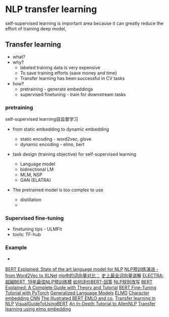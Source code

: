 # NLP transfer learning


self-supervised learning is important area because it can greatly reduce the effort of training deep model, 


## Transfer learning
- what?
- why?
	- labeled training data is very expensive
	- To save training efforts (save money and time)
	- Transfer learning has been successful in CV tasks
- how?
	- pretraining - generate embeddings
	- supervised finetuning - train for downstream tasks

### pretraining
self-supervised learning自监督学习
- from static embedding to dynamic embedding
	- static encoding - word2vec, glove
	- dynamic encoding - elmo, bert

- task design (training objective) for self-supervised learning
	- Language model
	- bidirectional LM
	- MLM, NSP
	- GAN (ELATRA)
- The pretrained model is too complex to use
	- distillation
	- 

### Supervised fine-tuning
- finetuning tips - ULMFit
- tools: TF-hub

### Example
- 

[BERT Explained: State of the art language model for NLP](https://towardsdatascience.com/bert-explained-state-of-the-art-language-model-for-nlp-f8b21a9b6270)
[NLP预训练演进 - from Word2Vec to XLNet](https://zhuanlan.zhihu.com/p/93343298)
[nlp中的词向量对比：](https://zhuanlan.zhihu.com/p/56382372)
[史上最全词向量讲解](https://zhuanlan.zhihu.com/p/75391062)
[ELECTRA: 超越BERT, 19年最佳NLP预训练模](https://zhuanlan.zhihu.com/p/89763176)
[如何评价BERT-回答](https://www.zhihu.com/question/298203515/answer/516170825)
[NLP规则改写](https://zhuanlan.zhihu.com/p/47488095)
[BERT Explained: A Complete Guide with Theory and Tutorial](https://towardsml.com/2019/09/17/bert-explained-a-complete-guide-with-theory-and-tutorial/)
[BERT Fine-Tuning Tutorial with PyTorch](https://mccormickml.com/2019/07/22/BERT-fine-tuning/)
[Generalized Language Models](https://lilianweng.github.io/lil-log/2019/01/31/generalized-language-models.html)
[ELMO](https://petrlorenc.github.io/ELMO/)
[Character embedding CNN](https://towardsdatascience.com/the-definitive-guide-to-bidaf-part-2-word-embedding-character-embedding-and-contextual-c151fc4f05bb)
[The Illustrated BERT EMLO and co.](http://jalammar.github.io/illustrated-bert/)
[Transfer learning in NLP](https://docs.google.com/presentation/d/1fIhGikFPnb7G5kr58OvYC3GN4io7MznnM0aAgadvJfc/edit#slide=id.g5888218f39_177_4)
[VisualGuideToUsingBERT](http://jalammar.github.io/a-visual-guide-to-using-bert-for-the-first-time/)
[An In-Depth Tutorial to AllenNLP](https://mlexplained.com/2019/01/30/an-in-depth-tutorial-to-allennlp-from-basics-to-elmo-and-bert/)
[Transfer learning using elmo embedding](https://towardsdatascience.com/transfer-learning-using-elmo-embedding-c4a7e415103c)


<!--stackedit_data:
eyJoaXN0b3J5IjpbMTQwMzQ0ODExLDE1NTk5MzM5NDYsLTExNj
YzNTA0NzYsOTU3MzIxNDI4LC0xMjgyNDg1NzQzLC0yMTQ3MDQy
MDgzLC02NjczODg4MywtMTY2ODQzMjQ5N119
-->